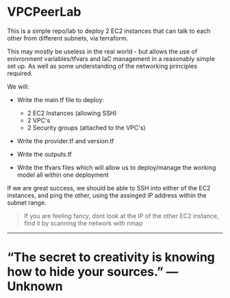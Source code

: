 # VPCPeerLab

This is a simple repo/lab to deploy 2 EC2 instances that can talk to each other from different subnets, via terraform.

This may mostly be useless in the real world - but allows the use of enivronment variables/tfvars and IaC management in a reasonably simple set up. As well as some understanding of the networking principles required.

We will: 

- Write the main.tf file to deploy:
    - 2 EC2 Instances (allowing SSH)
    - 2 VPC's
    - 2 Security groups (attached to the VPC's)

- Write the provider.tf and version.tf

- Write the outputs.tf

- Write the tfvars files which will allow us to deploy/manage the working model all within one deployment
 
If we are great success, we should be able to SSH into either of the EC2 instances, and ping the other, using the assinged IP address within the subnet range.

> If you are feeling fancy, dont look at the IP of the other EC2 instance, find it by scanning the network with nmap




----------------------------------------------------------------
# “The secret to creativity is knowing how to hide your sources.” — Unknown




